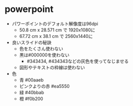 # powerpoint

- パワーポイントのデフォルト解像度は96dpi
  - 50.8 cm x 28.571 cm で 1920x1080に
  - 67.72 cm x 38.1 cm で 2560x1440に
- 良いスライドの秘訣
  - 色をたくさん使わない
  - 黒は#000000を使わない
    - #343434, #434343などの灰色を使ってなじませる
  - 図形やテキストの枠線は使わない
- 色
  - 青 #00aaeb
  - ピンクよりの赤 #ea5550
  - 緑 #40bbab
  - 橙 #f0b200
